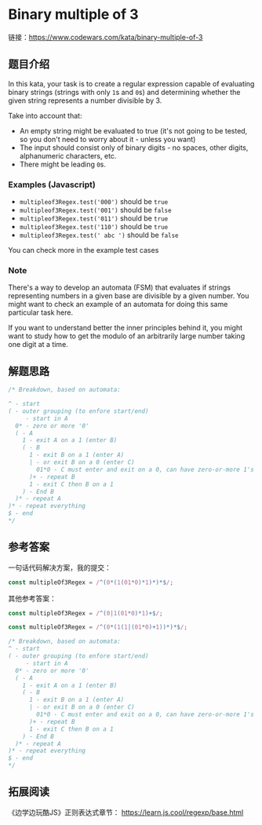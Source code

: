 # Binary multiple of 3

链接：<https://www.codewars.com/kata/binary-multiple-of-3>

## 题目介绍

In this kata, your task is to create a regular expression capable of evaluating binary strings (strings with only `1`s and `0`s) and determining whether the given string represents a number divisible by 3.

Take into account that:

- An empty string might be evaluated to true (it's not going to be tested, so you don't need to worry about it - unless you want)
- The input should consist only of binary digits - no spaces, other digits, alphanumeric characters, etc.
- There might be leading `0`s.

### Examples (Javascript)

- `multipleof3Regex.test('000')` should be `true`
- `multipleof3Regex.test('001')` should be `false`
- `multipleof3Regex.test('011')` should be `true`
- `multipleof3Regex.test('110')` should be `true`
- `multipleof3Regex.test(' abc ')` should be `false`

You can check more in the example test cases

### Note

There's a way to develop an automata (FSM) that evaluates if strings representing numbers in a given base are divisible by a given number. You might want to check an example of an automata for doing this same particular task here.

If you want to understand better the inner principles behind it, you might want to study how to get the modulo of an arbitrarily large number taking one digit at a time.


## 解题思路

```js
/* Breakdown, based on automata:

^ - start
( - outer grouping (to enfore start/end)
     - start in A
  0* - zero or more '0'
  ( - A
    1 - exit A on a 1 (enter B)
    ( - B
      1 - exit B on a 1 (enter A)
      | - or exit B on a 0 (enter C)
        01*0 - C must enter and exit on a 0, can have zero-or-more 1's
      )+ - repeat B
      1 - exit C then B on a 1
    ) - End B
  )* - repeat A
)* - repeat everything
$ - end
*/
```

## 参考答案

一句话代码解决方案，我的提交：

```js
const multipleOf3Regex = /^(0*(1(01*0)*1)*)*$/;
```

其他参考答案：

```js
const multipleOf3Regex = /^(0|1(01*0)*1)+$/;
```

```js
const multipleOf3Regex = /^(0*(1(1|(01*0)+1))*)*$/;

/* Breakdown, based on automata:
^ - start
( - outer grouping (to enfore start/end)
     - start in A
  0* - zero or more '0'
  ( - A
    1 - exit A on a 1 (enter B)
    ( - B
      1 - exit B on a 1 (enter A)
      | - or exit B on a 0 (enter C)
        01*0 - C must enter and exit on a 0, can have zero-or-more 1's
      )+ - repeat B
      1 - exit C then B on a 1
    ) - End B
  )* - repeat A
)* - repeat everything
$ - end
*/
```

## 拓展阅读

《边学边玩酷JS》正则表达式章节： <https://learn.js.cool/regexp/base.html>
